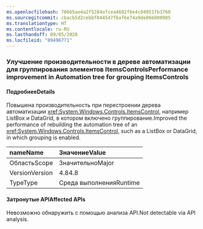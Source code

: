 ```yaml
---
ms.openlocfilehash: 70665ae4a2f5284afcea4602f6e4c04951fb3760
ms.sourcegitcommit: cbacb5d2cebbf044547f6af6e74a9de866800985
ms.translationtype: HT
ms.contentlocale: ru-RU
ms.lasthandoff: 09/05/2020
ms.locfileid: "89496771"
---
```

### <a name="performance-improvement-in-automation-tree-for-grouping-itemscontrols"></a><span data-ttu-id="1fe6e-101">Улучшение производительности в дереве автоматизации для группирования элементов ItemsControls</span><span class="sxs-lookup"><span data-stu-id="1fe6e-101">Performance improvement in Automation tree for grouping ItemsControls</span></span>

#### <a name="details"></a><span data-ttu-id="1fe6e-102">Подробнее</span><span class="sxs-lookup"><span data-stu-id="1fe6e-102">Details</span></span>

<span data-ttu-id="1fe6e-103">Повышена производительность при перестроении дерева автоматизации <xref:System.Windows.Controls.ItemsControl>, например ListBox и DataGrid, в котором включено группирование.</span><span class="sxs-lookup"><span data-stu-id="1fe6e-103">Improved the performance of rebuilding the automation tree of an <xref:System.Windows.Controls.ItemsControl>, such as a ListBox or DataGrid, in which grouping is enabled.</span></span>

| <span data-ttu-id="1fe6e-104">name</span><span class="sxs-lookup"><span data-stu-id="1fe6e-104">Name</span></span>    | <span data-ttu-id="1fe6e-105">Значение</span><span class="sxs-lookup"><span data-stu-id="1fe6e-105">Value</span></span>       |
|:--------|:------------|
| <span data-ttu-id="1fe6e-106">Область</span><span class="sxs-lookup"><span data-stu-id="1fe6e-106">Scope</span></span>   |<span data-ttu-id="1fe6e-107">Значительно</span><span class="sxs-lookup"><span data-stu-id="1fe6e-107">Major</span></span>|
|<span data-ttu-id="1fe6e-108">Version</span><span class="sxs-lookup"><span data-stu-id="1fe6e-108">Version</span></span>|<span data-ttu-id="1fe6e-109">4.8</span><span class="sxs-lookup"><span data-stu-id="1fe6e-109">4.8</span></span>|
|<span data-ttu-id="1fe6e-110">Type</span><span class="sxs-lookup"><span data-stu-id="1fe6e-110">Type</span></span>|<span data-ttu-id="1fe6e-111">Среда выполнения</span><span class="sxs-lookup"><span data-stu-id="1fe6e-111">Runtime</span></span>|

#### <a name="affected-apis"></a><span data-ttu-id="1fe6e-112">Затронутые API</span><span class="sxs-lookup"><span data-stu-id="1fe6e-112">Affected APIs</span></span>

<span data-ttu-id="1fe6e-113">Невозможно обнаружить с помощью анализа API.</span><span class="sxs-lookup"><span data-stu-id="1fe6e-113">Not detectable via API analysis.</span></span>

<!--

#### Affected APIs

Not detectable via API analysis.

-->

